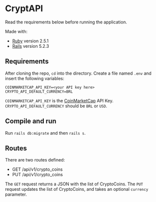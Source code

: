 # CryptAPI

Read the requirements below before running the application.

Made with:

- [Ruby](https://www.ruby-lang.org/) version 2.5.1
- [Rails](https://rubyonrails.org/) version 5.2.3

## Requirements

After cloning the repo, `cd` into the directory. Create a file named `.env` and insert the following variables:
```
COINMARKETCAP_API_KEY=<your API key here>
CRYPTO_API_DEFAULT_CURRENCY=BRL
```

`COINMARKETCAP_API_KEY` is the [CoinMarketCap](https://sandbox.coinmarketcap.com/) API Key.
`CRYPTO_API_DEFAULT_CURRENCY` should be `BRL` or `USD`.

## Compile and run

Run `rails db:migrate` and then `rails s`.

## Routes

There are two routes defined:

- GET /api/v1/crypto_coins
- PUT /api/v1/crypto_coins

The `GET` request returns a JSON with the list of CryptoCoins.
The `PUT` request updates the list of CryptoCoins, and takes an optional `currency` parameter.